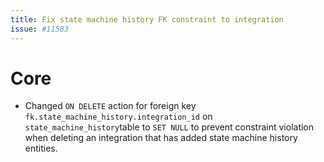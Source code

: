```yaml
---
title: Fix state machine history FK constraint to integration
issue: #11583
---
```

# Core
* Changed `ON DELETE` action for foreign key `fk.state_machine_history.integration_id` on `state_machine_history`table to `SET NULL` to prevent constraint violation when deleting an integration that has added state machine history entities.
